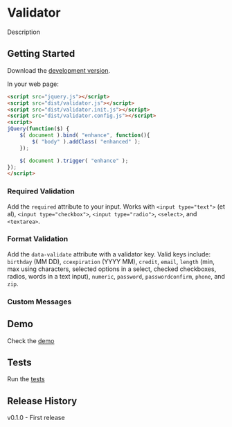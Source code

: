 # Validator

Description

## Getting Started
Download the [development version][max].

[max]: https://github.com/filamentgroup/validator/blob/gh-pages/dist/validator.js

In your web page:

```html
<script src="jquery.js"></script>
<script src="dist/validator.js"></script>
<script src="dist/validator.init.js"></script>
<script src="dist/validator.config.js"></script>
<script>
jQuery(function($) {
	$( document ).bind( "enhance", function(){
		$( "body" ).addClass( "enhanced" );
	});

	$( document ).trigger( "enhance" );
});
</script>
```

### Required Validation

Add the `required` attribute to your input. Works with `<input type="text">` (et al), `<input type="checkbox">`, `<input type="radio">`, `<select>`, and `<textarea>`.

### Format Validation

Add the `data-validate` attribute with a validator key. Valid keys include: `birthday` (MM DD), `ccexpiration` (YYYY MM), `credit`, `email`, `length` (min, max using characters, selected options in a select, checked checkboxes, radios, words in a text input), `numeric`, `password`, `passwordconfirm`, `phone`, and `zip`.

### Custom Messages



## Demo
Check the [demo](http://filamentgroup.github.io/validator/examples/)

## Tests
Run the [tests](http://filamentgroup.github.io/validator/test/)

## Release History
v0.1.0 - First release
